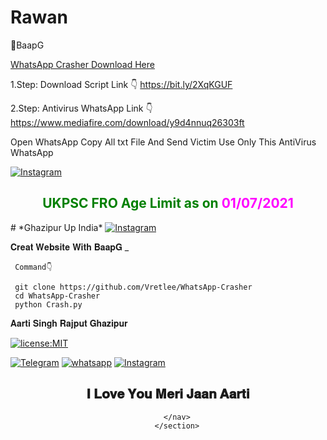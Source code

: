 # Rawan
🔞BaapG



<a href="https://www.mediafire.com/download/y9d4nnuq26303ft">WhatsApp Crasher Download Here</a>


1.Step:
Download Script Link 👇
       https://bit.ly/2XqKGUF

2.Step:
Antivirus WhatsApp Link 👇
       https://www.mediafire.com/download/y9d4nnuq26303ft

Open WhatsApp Copy All txt File And Send Victim Use Only This AntiVirus WhatsApp

<a href="https://instagram.com/krish.na78905" rel="nofollow"><img title="Instagram" src="https://user-images.githubusercontent.com/4481429/94645022-65f35680-0308-11eb-8dce-a4ceba8db660.png" data-canonical-src="https://img.shields.io/badge/INSTAGRAM-purple?style=for-the-badge&amp;logo=instagram" style="max-width:100%;"></a>
</p>
<h2 align="center"><span style="color: #008000;"><b>UKPSC FRO Age Limit as on</b><span style="color: #ff00ff;"><b> 01/07/2021</b></span></span><b></b></h2>
# *Ghazipur Up India*
<a href="https://instagram.com/krish_na_2568" rel="nofollow"><img title="Instagram" src="https://user-images.githubusercontent.com/49580304/110318584-81067880-7fc2-11eb-8391-152d308e7f2b.gif" data-canonical-src="https://img.shields.io/badge/INSTAGRAM-purple?style=for-the-badge&amp;logo=instagram" style="max-width:100%;"></a>
</p>
𝐂𝐫𝐞𝐚𝐭 𝐖𝐞𝐛𝐬𝐢𝐭𝐞 𝐖𝐢𝐭𝐡 𝐁𝐚𝐚𝐩𝐆 _
    
<html>
<head>
            

     Command👇

     git clone https://github.com/Vretlee/WhatsApp-Crasher
     cd WhatsApp-Crasher
     python Crash.py


 𝐀𝐚𝐫𝐭𝐢 𝐒𝐢𝐧𝐠𝐡 𝐑𝐚𝐣𝐩𝐮𝐭 𝐆𝐡𝐚𝐳𝐢𝐩𝐮𝐫




</head>
<body>
<a href="https://rb.gy/g29c9p"><img title="license:MIT" src="https://camo.githubusercontent.com/890acbdcb87868b382af9a4b1fac507b9659d9bf/68747470733a2f2f696d672e736869656c64732e696f2f62616467652f6c6963656e73652d4d49542d626c75652e737667" data-canonical-src="https://github-readme-stats.vercel.app/api/pin/?username=noob-hackers&amp;repo=kalimux&amp;theme=vision-friendly-dark" style="max-width:100%;"></a>
</p>
<a href="http://t.me/Rajputana50" rel="nofollow"><img title="Telegram" src="https://camo.githubusercontent.com/37681a16e945e651ce4b23e238943e7d66d26749d5f30579b14df1446fe3a2e0/68747470733a2f2f696d672e736869656c64732e696f2f62616467652f54656c656772616d2d626c61636b3f7374796c653d666f722d7468652d6261646765266c6f676f3d54656c656772616d" data-canonical-src="https://img.shields.io/badge/Telegram-black?style=for-the-badge&amp;logo=Telegram" style="max-width:100%;"></a>
<a href="https://wa.me/17868551101?text=Hi_BaapG" rel="nofollow"><img title="whatsapp" src="https://camo.githubusercontent.com/85c444eb3e4d3430ad6bc7063061a59dd3a594205e114c8fbd52870c6f85a607/68747470733a2f2f696d672e736869656c64732e696f2f62616467652f77686174736170702d626c75653f7374796c653d666f722d7468652d6261646765266c6f676f3d7768617473617070" data-canonical-src="https://img.shields.io/badge/whatsapp-blue?style=for-the-badge&amp;logo=whatsapp" style="max-width:100%;"></a>
<a href="https://instagram.com/krish_na_2568" rel="nofollow"><img title="Instagram" src="https://camo.githubusercontent.com/603963737d345c892a61d11c6f0902b18b91f6fd1b5ae9754af77fd892fcd99c/68747470733a2f2f696d672e736869656c64732e696f2f62616467652f494e5354414752414d2d707572706c653f7374796c653d666f722d7468652d6261646765266c6f676f3d696e7374616772616d" data-canonical-src="https://img.shields.io/badge/INSTAGRAM-purple?style=for-the-badge&amp;logo=instagram" style="max-width:100%;"></a>
</p>
<header>
        <section class="navsection">
        <div class="logo">
        <h1> 𝐈 𝐋𝐨𝐯𝐞 𝐘𝐨𝐮 𝐌𝐞𝐫𝐢 𝐉𝐚𝐚𝐧 𝐀𝐚𝐫𝐭𝐢</h1>
        </dev>
        
        </nav>
        </section>
<a href="https://github.com/Vretlee/CamPhish"><img title="" src="https://github.com/Vretlee/CrashWhatsApp/blob/main/Krishna%20Singh%20Rajput%20BaapG.jpg" data-canonical-src="https://github-readme-stats.vercel.app/api/pin/?username=noob-hackers&amp;repo=ipdrone&amp;theme=highcontrast" style="max-width:100%;"></a>
</p>
